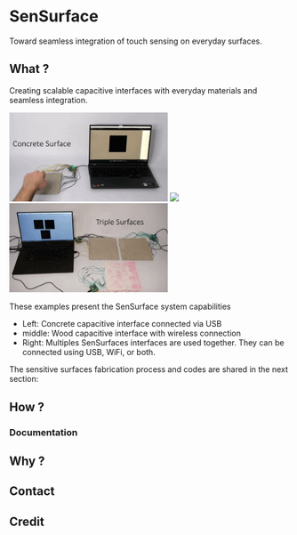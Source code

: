 # SenSurface

Toward seamless integration of touch sensing on everyday surfaces.


## What ?

Creating scalable capacitive interfaces with everyday materials and seamless integration.

<img width="285" src="files/concrete_surface.gif"> <img width="285" src="files/wifi_surface.gif"> <img width="285" src="files/multiple_surfaces.gif">

These examples present the SenSurface system capabilities
- Left: Concrete capacitive interface connected via USB
- middle: Wood capacitive interface with wireless connection
- Right: Multiples SenSurfaces interfaces are used together. They can be connected using USB, WiFi, or both.

The sensitive surfaces fabrication process and codes are shared in the next section:


## How ?

### Documentation

## Why ?




## Contact

## Credit